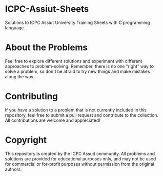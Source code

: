 # ICPC-Assiut-Sheets
Solutions to ICPC Assiut University Training Sheets with C programming language.

#  About the Problems
Feel free to explore different solutions and experiment with different approaches to problem-solving. Remember, there is no one "right" way to solve a problem, so don't be afraid to try new things and make mistakes along the way.

# Contributing
If you have a solution to a problem that is not currently included in this repository, feel free to submit a pull request and contribute to the collection. All contributions are welcome and appreciated!

# Copyright
This repository is created by the ICPC Assuit community. All problems and solutions are provided for educational purposes only, and may not be used for commercial or for-profit purposes without permission from the original authors.